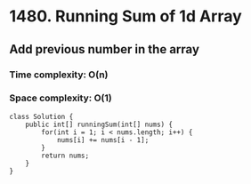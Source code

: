 # 1480. Running Sum of 1d Array
## Add previous number in the array
### Time complexity: O(n)
### Space complexity: O(1)
```
class Solution {
    public int[] runningSum(int[] nums) {
        for(int i = 1; i < nums.length; i++) {
			nums[i] += nums[i - 1];
		}
		return nums;
    }
}
```